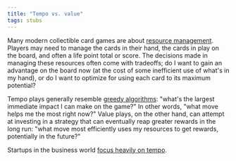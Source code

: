 ```yaml
---
title: "Tempo vs. value"
tags: stubs
---
```


Many modern collectible card games are about [resource management](notes/resource-management). Players may need to manage the cards in their hand, the cards in play on the board, and often a life point total or score. The decisions made in managing these resources often come with tradeoffs; do I want to gain an advantage on the board now (at the cost of some inefficient use of what's in my hand), or do I want to optimize for using each card to its maximum potential?

Tempo plays generally resemble [greedy algorithms](notes/greedy-algorithm): "what's the largest immediate impact I can make on the game?" In other words, "what move helps me the most right now?" Value plays, on the other hand, can attempt at investing in a strategy that can eventually reap greater rewards in the long run: "what move most efficiently uses my resources to get rewards, potentially in the future?"

Startups in the business world [focus heavily on tempo](https://abergseyeview.com/blog/2020/3/29/tempo-versus-value). 